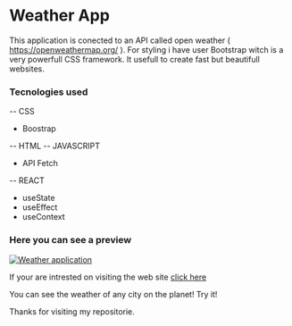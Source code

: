 # Weather App

This application is conected to an API called open weather ( https://openweathermap.org/ ). For styling i have user Bootstrap witch is a very powerfull CSS framework. It usefull to create fast but beautifull websites. 

### Tecnologies used

-- CSS 
- Boostrap

-- HTML
-- JAVASCRIPT
- API Fetch

-- REACT
- useState
- useEffect
- useContext


### Here you can see a preview 

[![Weather application](https://i.postimg.cc/W1GGKTdG/Weather-aplication.png "Weather application")](https://i.postimg.cc/W1GGKTdG/Weather-aplication.png "Weather application")

If your are intrested on visiting the web site [click here](https://weather-app-iota-amber.vercel.app/ "click here")

You can see the weather of any city on the planet! Try it! 

Thanks for visiting my repositorie.
